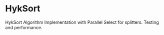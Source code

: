 # HykSort
 HykSort Algorithm Implementation with Parallel Select for splitters. Testing and performance.

